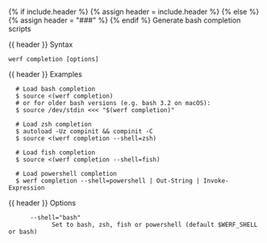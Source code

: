 {% if include.header %}
{% assign header = include.header %}
{% else %}
{% assign header = "###" %}
{% endif %}
Generate bash completion scripts

{{ header }} Syntax

```shell
werf completion [options]
```

{{ header }} Examples

```shell
  # Load bash completion
  $ source <(werf completion)
  # or for older bash versions (e.g. bash 3.2 on macOS):
  $ source /dev/stdin <<< "$(werf completion)"

  # Load zsh completion
  $ autoload -Uz compinit && compinit -C
  $ source <(werf completion --shell=zsh)

  # Load fish completion
  $ source <(werf completion --shell=fish)

  # Load powershell completion
  $ werf completion --shell=powershell | Out-String | Invoke-Expression
```

{{ header }} Options

```shell
      --shell="bash"
            Set to bash, zsh, fish or powershell (default $WERF_SHELL or bash)
```

